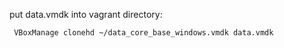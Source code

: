 

put data.vmdk into vagrant directory:

     VBoxManage clonehd ~/data_core_base_windows.vmdk data.vmdk

